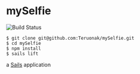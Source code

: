 # mySelfie

![Build Status](https://codeship.com/projects/62114cb0-0059-0134-57f5-1e95689fe79f/status?branch=master)

```
$ git clone git@github.com:Teruonak/mySelfie.git
$ cd mySelfie
$ npm install
$ sails lift
```

a [Sails](http://sailsjs.org) application
